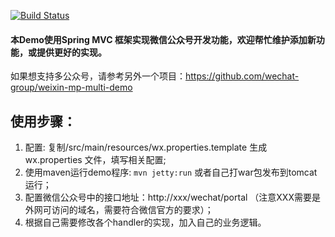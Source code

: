 [![Build Status](https://travis-ci.org/wechat-group/weixin-mp-demo.svg?branch=master)](https://travis-ci.org/wechat-group/weixin-mp-demo)
#### 本Demo使用Spring MVC 框架实现微信公众号开发功能，欢迎帮忙维护添加新功能，或提供更好的实现。
如果想支持多公众号，请参考另外一个项目：https://github.com/wechat-group/weixin-mp-multi-demo

## 使用步骤：
1. 配置: 复制/src/main/resources/wx.properties.template 生成 wx.properties 文件，填写相关配置;		
1. 使用maven运行demo程序: `mvn jetty:run`  或者自己打war包发布到tomcat运行；
1. 配置微信公众号中的接口地址：http://xxx/wechat/portal （注意XXX需要是外网可访问的域名，需要符合微信官方的要求）；
1. 根据自己需要修改各个handler的实现，加入自己的业务逻辑。
	
